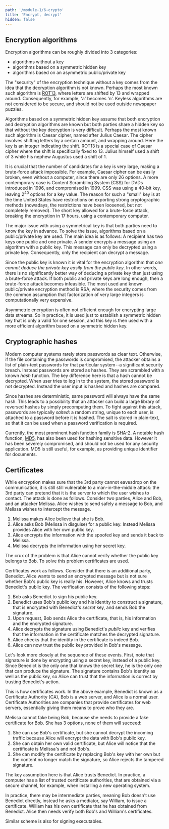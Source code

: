 ```yaml
---
path: '/module-1/6-crypto'
title: 'Encrypt, decrypt'
hidden: false
---
```


## Encryption algorithms

Encryption algorithms can be roughly divided into 3 categories:

* algorithms without a key
* algorithms based on a symmetric hidden key
* algorithms based on an asymmetric public/private key


The "security" of the encryption technique without a key comes from the idea
that the decryption algorithm is not known. Perhaps the most known such algorithm is
[ROT13](https://rot13.com/), where letters are shifted by 13 and wrapped
around. Consequently, for example, 'a' becomes 'n'.
Keyless algorithms are not considered to be secure, and should not be used
outside newspaper puzzles.


Algorithms based on a symmetric hidden key assume that both encryption and decryption algorithms
are known but both parties share a hidden key so that without the key decryption is very difficult.
Perhaps the most known such algorithm is Caesar
cipher, named after Julius Caesar. The cipher involves shifting letters by a certain
amount, and wrapping around. Here the key is an integer indicating the shift. ROT13 is a special
case of Caesar cipher where the shift is specifically fixed to 13. Julius himself used a shift of 3
while his nephew Augustus used a shift of 1.

<p>
It is crucial that the number of candidates for a key is very large, making a brute-force
attack impossible. For example, Caesar cipher can be easily broken, even
without a computer, since there are only 26 options. A more contemporary case
is Content Scrambling System (CSS) for DVDs introduced in 1996, and compromised in 1999. CSS was using a 40-bit key,
leaving 2<sup>40</sup> options for a key value.
The reason for such a "small" key is at the time United States have
restrictions on exporting strong cryptographic methods (nowadays, the
restrictions have been loosened, but not completely removed). The short key
allowed for a brute-force attack, breaking the encryption in 17 hours, using a contemporary computer.</p>

The major issue with using a symmetrical key is that both parties need to know
the key in advance. To solve the issue, algorithms based on a public/private
key are used. The main idea is as follows: A recipient has two keys
one public and one private. A sender encrypts a message using an algorithm
with a public key. This message can only be decrypted using a private key.
Consequently, only the recipient can decrypt a message.

Since the public key is known it is vital for the encryption algorithm that
_one cannot deduce the private key easily from the public key_. In other words,
there is no significantly better way of deducing a private key than just using a brute-force
attack. If both public and private keys are long enough, then a brute-force
attack becomes infeasible. The most used and known public/private encryption
method is RSA, where the security comes from the common assumption that
factorization of very large integers is computationally very expensive. 

Asymmetric encryption is often not efficient enough for encrypting large data streams.
So in practice, it is used just to establish a symmetric hidden key that is only a valid
for one session, and this key is then used with a more efficient algorithm based on a symmetric hidden key. 

<quiz id="740a09bf-e4bd-5e62-b2b9-abb0ba7f3027"></quiz>

## Cryptographic hashes

Modern computer systems rarely store passwords as clear text. Otherwise, if the
file containing the passwords is compromised, the attacker obtains a list of
plain-text passwords for that particular system--a significant security
breach. Instead passwords are stored as hashes. They are scrambled with a known
_hash_ function. The key difference here is that a hash cannot be decrypted.
When user tries to log in to the system, the stored password is not decrypted. Instead the
user input is hashed and hashes are compared.

Since hashes are deterministic, same password will always have the same hash. This
leads to a possibility that an attacker can build a large library of reversed
hashes by simply precomputing them. To fight against this attack, passwords are typically _salted_:
a random string, unique to each user, is attached to a password before it is hashed.
The salt is stored in plain-text, so that it can be used when a password verification is required.

Currently, the most prominent hash function family is
[SHA-2](https://en.wikipedia.org/wiki/SHA-2).  A notable hash function,
[MD5](https://en.wikipedia.org/wiki/MD5), has also been used for hashing
sensitive data. However it has been severely compromised, and should not be
used for any security application. MD5 is still useful, for example, as providing unique identifier for  documents.

## Certificates

While encryption makes sure that the 3rd party cannot eavesdrop on the communication, it is still
still vulnerable to a man-in-the-middle attack: the 3rd party can pretend that it is the server
to which the user wishes to contact. The attack is done as follows. Consider two parties, Alice
and Bob, and an attacker Melissa. Alice wishes to send safely a message to Bob, and Melissa wishes
to intercept the message.

1. Melissa makes Alice believe that she is Bob.
2. Alice asks Bob (Melissa in disguise) for a public key. Instead Melissa provides Alice with her own public key.
3. Alice encrypts the information with the spoofed key and sends it back to Melissa.
4. Melissa decrypts the information using her secret key.

The crux of the problem is that Alice cannot verify whether the public key belongs
to Bob. To solve this problem certificates are used.

Certificates work as follows. Consider that there is an additional party, Benedict.
Alice wants to send an encrypted message but is not sure whether
Bob's public key is really his. However, Alice knows and trusts Benedict's public key.
The verification consists of the following steps:

1. Bob asks Benedict to sign his public key.
2. Benedict uses Bob's public key and his identity to construct a signature, that is encrypted with Benedict's _secret_ key, and sends Bob the signature.
3. Upon request, Bob sends Alice the certificate, that is, his information and the encrypted signature.
4. Alice decrypts the signature using Benedict's _public_ key and verifies that the information in the certificate matches the decrypted signature.
5. Alice checks that the identity in the certificate is indeed Bob.
6. Alice can now trust the public key provided in Bob's message.

Let's look more closely at the sequence of these events. First, note that
signature is done by encrypting using a secret key, instead of a public key.
Since Benedict is the only one that knows the secret key, he is the only one
that can produce the signature. The signature contains Bob's identity as well as the
public key, so Alice can trust that the information is correct by trusting Benedict's action.

This is how certificates work. In the above example, Benedict is known as a
Certificate Authority (CA), Bob is a web server, and Alice is a normal user.
Certificate Authorities are companies that provide certificates for web servers, 
essentially giving them means to prove who they are.

Melissa cannot fake being Bob, because she needs to provide
a fake certificate for Bob. She has 3 options, none of them will succeed:

1. She can use Bob's certificate, but she cannot decrypt the incoming traffic because Alice will encrypt the data with Bob's public key.
2. She can obtain her own valid certificate, but Alice will notice that the certificate is Melissa's and not Bob's.
3. She can modify the certificate by replacing Bob's key with her own but the content no longer match the signature, so Alice rejects the tampered signature.

The key assumption here is that Alice trusts Benedict. In practice, a computer has a list of
trusted certificate authorities, that are obtained via a secure channel, for
example, when installing a new operating system.

In practice, there may be intermediate parties, meaning Bob doesn't use
Benedict directly, instead he asks a mediator, say William, to issue a
certificate. William has his own certificate that he has obtained from Benedict.
Alice then needs verify both Bob's and William's certificates. 

Similar scheme is also for signing executables.

<quiz id="b588e564-2efa-517c-a5f1-4df42b1312a0"></quiz>
